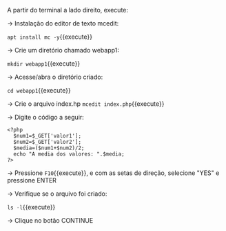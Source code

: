 A partir do terminal a lado direito, execute:

-> Instalação do editor de texto mcedit:

`apt install mc -y`{{execute}}

-> Crie um diretório chamado webapp1:

`mkdir webapp1`{{execute}}

-> Acesse/abra o diretório criado:

`cd webapp1`{{execute}}

-> Crie o arquivo index.hp
`mcedit index.php`{{execute}}

-> Digite o código a seguir:

    <?php
      $num1=$_GET['valor1'];
      $num2=$_GET['valor2'];
      $media=($num1+$num2)/2;
      echo "A media dos valores: ".$media;
    ?>

-> Pressione `F10`{{execute}}, e com as setas de direção, selecione "YES" e pressione ENTER

-> Verifique se o arquivo foi criado:

`ls -l`{{execute}}
    
-> Clique no botão CONTINUE
